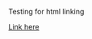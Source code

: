 Testing for html linking

[Link here](https://github.com/adrianplau/Testing1/blob/master/Wellcome_TEI_Manuscript_Guidelines.html)
